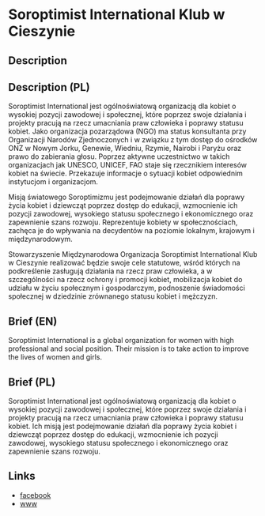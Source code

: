 Soroptimist International Klub w Cieszynie
==========================================


Description
-----------


Description (PL)
----------------
Soroptimist International jest ogólnoświatową organizacją dla kobiet o wysokiej pozycji zawodowej i społecznej, które poprzez swoje działania i projekty pracują na rzecz umacniania praw człowieka i poprawy statusu kobiet. Jako organizacja pozarządowa (NGO) ma status konsultanta przy Organizacji Narodów Zjednoczonych i w związku z tym dostęp do ośrodków ONZ w Nowym Jorku, Genewie, Wiedniu, Rzymie, Nairobi i Paryżu oraz prawo do zabierania głosu. Poprzez aktywne uczestnictwo w takich organizacjach jak UNESCO, UNICEF, FAO staje się rzecznikiem interesów kobiet na świecie. Przekazuje informacje o sytuacji kobiet odpowiednim instytucjom i organizacjom.

Misją światowego Soroptimizmu jest podejmowanie działań dla poprawy życia kobiet i dziewcząt poprzez dostęp do edukacji, wzmocnienie ich pozycji zawodowej, wysokiego statusu społecznego i ekonomicznego oraz zapewnienie szans rozwoju. Reprezentuje kobiety w społecznościach, zachęca je do wpływania na decydentów na poziomie lokalnym, krajowym i międzynarodowym.

Stowarzyszenie Międzynarodowa Organizacja Soroptimist International Klub w Cieszynie realizować będzie swoje cele statutowe, wśród których na podkreślenie zasługują działania na rzecz praw człowieka, a w szczególności na rzecz ochrony i promocji kobiet, mobilizacja kobiet do udziału w życiu społecznym i gospodarczym, podnoszenie świadomości społecznej w dziedzinie zrównanego statusu kobiet i mężczyzn.


Brief (EN)
----------
Soroptimist International is a global organization for women with high professional and social position. Their mission is to take action to improve the lives of women and girls.


Brief (PL)
----------
Soroptimist International jest ogólnoświatową organizacją dla kobiet o wysokiej pozycji zawodowej i społecznej, które poprzez swoje działania i projekty pracują na rzecz umacniania praw człowieka i poprawy statusu kobiet. Ich misją jest podejmowanie działań dla poprawy życia kobiet i dziewcząt poprzez dostęp do edukacji, wzmocnienie ich pozycji zawodowej, wysokiego statusu społecznego i ekonomicznego oraz zapewnienie szans rozwoju.


Links
-----
- [facebook](https://www.facebook.com/SoroptimistCieszyn)
- [www](http://soroptimist.cieszyn.pl)
